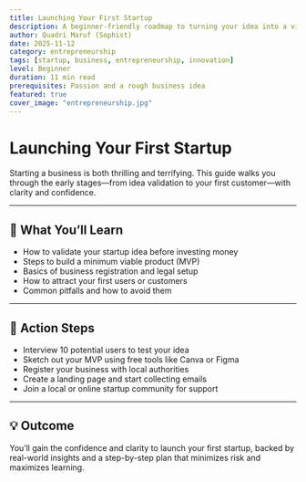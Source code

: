 ```yaml
---
title: Launching Your First Startup  
description: A beginner-friendly roadmap to turning your idea into a viable business.  
author: Quadri Maruf (Sophist)  
date: 2025-11-12  
category: entrepreneurship  
tags: [startup, business, entrepreneurship, innovation]  
level: Beginner  
duration: 11 min read  
prerequisites: Passion and a rough business idea  
featured: true  
cover_image: "entrepreneurship.jpg"  
---
```


# Launching Your First Startup

Starting a business is both thrilling and terrifying. This guide walks you through the early stages—from idea validation to your first customer—with clarity and confidence.

---

## 🚀 What You’ll Learn

- How to validate your startup idea before investing money  
- Steps to build a minimum viable product (MVP)  
- Basics of business registration and legal setup  
- How to attract your first users or customers  
- Common pitfalls and how to avoid them  

---

## 🧪 Action Steps

- Interview 10 potential users to test your idea  
- Sketch out your MVP using free tools like Canva or Figma  
- Register your business with local authorities  
- Create a landing page and start collecting emails  
- Join a local or online startup community for support  

---

## 💡 Outcome

You’ll gain the confidence and clarity to launch your first startup, backed by real-world insights and a step-by-step plan that minimizes risk and maximizes learning.